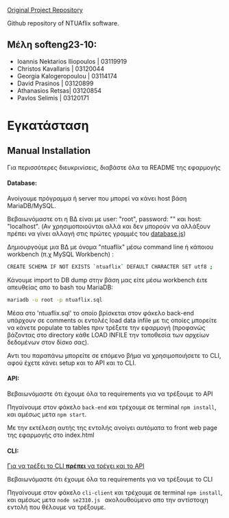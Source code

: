 [Original Project Repository](https://github.com/ntua/softeng23-10)

<H>Github repository of NTUAflix software.</H>

## Μέλη softeng23-10:
- Ioannis Nektarios Iliopoulos | 03119919
- Christos Kavallaris | 03120044
- Georgia Kalogeropoulou | 03114174
- David Prasinos | 03120899
- Athanasios Retsas| 03120854
- Pavlos Selimis | 03120171

# Εγκατάσταση

## Manual Installation
Για περισσότερες διευκρινίσεις, διαβάστε όλα τα README της εφαρμογής

#### Database:
Ανοίγουμε πρόγραμμα ή server που μπορεί να κάνει host βάση MariaDB/MySQL.

Βεβαιωνόμαστε οτι η ΒΔ είναι με user: "root", password: "" και host: "localhost". (Αν χρησιμοποιούνται αλλά και δεν μπορούν να αλλάξουν πρέπει να γίνει αλλαγή στις πρώτες γραμμές του [database.js](back-end/database.js))

Δημιουργούμε μια ΒΔ με όνομα "ntuaflix" μέσω command line ή κάποιου workbench (π.χ MySQL Workbench) :


```bash
CREATE SCHEMA IF NOT EXISTS `ntuaflix` DEFAULT CHARACTER SET utf8 ;
```

Κάνουμε import to DB dump στην βάση μας είτε μέσω workbench έιτε απευθείας απο το bash του MariaDB:

```bash
mariadb -u root -p ntuaflix.sql
```

Μέσα στο 'ntuaflix.sql' το οποίο βρίσκεται στον φάκελο back-end υπάρχουν σε comments οι εντολές load data infile με τις οποίες μπορείτε να κάνετε populate τα tables πριν τρέξετε την εφαρμογή (προφανώς βάζοντας στο directory κάθε LOAD INFILE την τοποθεσία των αρχείων δεδομένων στον δίσκο σας). 

Αντι του παραπάνω μπορείτε σε επόμενο βήμα να χρησιμοποιήσετε το CLI, αφού έχετε κάνει setup και το API και το CLI. 

#### API:
Βεβαιωνόμαστε ότι έχουμε όλα τα requirements για να τρέξουμε το API

Πηγαίνουμε στον φάκελο `back-end` και τρέχουμε σε terminal `npm install`, και αμέσως μετα `npm start`.

Με την εκτέλεση αυτής της εντολής ανοίγει αυτόματα το front web page της εφαρμογής στο index.html

#### CLI:
<u>Για να τρέξει το CLI <b>πρέπει</b> να τρέχει και το API</u>

Βεβαιωνόμαστε ότι έχουμε όλα τα requirements για να τρέξουμε το CLI

Πηγαίνουμε στον φάκελο `cli-client` και τρέχουμε σε terminal `npm install`, και αμέσως μετα `node se2310.js ` ακολουθούμενο απο την αντίστοιχη εντολή που θέλουμε να τρέξουμε.
